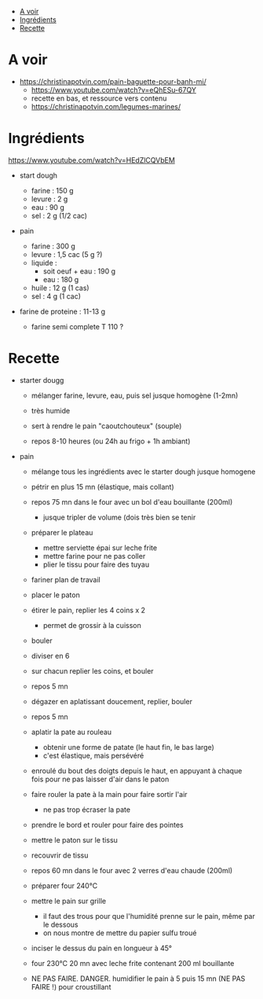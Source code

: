 
<!-- vim-markdown-toc GFM -->

* [A voir](#a-voir)
* [Ingrédients](#ingrédients)
* [Recette](#recette)

<!-- vim-markdown-toc -->

# A voir
- https://christinapotvin.com/pain-baguette-pour-banh-mi/
    - https://www.youtube.com/watch?v=eQhESu-67QY
    - recette en bas, et ressource vers contenu
    - https://christinapotvin.com/legumes-marines/



# Ingrédients
https://www.youtube.com/watch?v=HEdZlCQVbEM

- start dough
    - farine :  150 g
    - levure :  2 g
    - eau    :  90 g
    - sel    :  2 g (1/2 cac)

- pain
    - farine :  300 g
    - levure :  1,5 cac (5 g ?)
    - liquide :
        - soit oeuf + eau   :  190 g
        - eau    :  180 g
    - huile  :  12 g (1 cas)
    - sel    :  4 g (1 cac)

- farine de proteine : 11-13 g
    - farine semi complete T 110 ?


# Recette

- starter dougg
    - mélanger farine, levure, eau, puis sel jusque homogène (1-2mn)
    - très humide
    - sert à rendre le pain "caoutchouteux" (souple)

    - repos 8-10 heures (ou 24h au frigo + 1h ambiant)


- pain
    - mélange tous les ingrédients avec le starter dough jusque homogene
    - pétrir en plus 15 mn (élastique, mais collant)
    - repos 75 mn dans le four avec un bol d'eau bouillante (200ml)
        - jusque tripler de volume (dois très bien se tenir


    - préparer le plateau
        - mettre serviette épai sur leche frite
        - mettre farine pour ne pas coller
        - plier le tissu pour faire des tuyau

    - fariner plan de travail
    - placer le paton
    - étirer le pain, replier les 4 coins x 2
        - permet de grossir à la cuisson
    - bouler

    - diviser en 6
    - sur chacun replier les coins, et bouler
    - repos 5 mn

    - dégazer en aplatissant doucement, replier, bouler
    - repos 5 mn

    - aplatir la pate au rouleau
        - obtenir une forme de patate (le haut fin, le bas large)
        - c'est élastique, mais persévéré
    - enroulé du bout des doigts depuis le haut, en appuyant à chaque fois pour ne pas laisser d'air dans le paton
    - faire rouler la pate à la main pour faire sortir l'air
        - ne pas trop écraser la pate
    - prendre le bord et rouler pour faire des pointes
    
    - mettre le paton sur le tissu
    - recouvrir de tissu
    - repos 60 mn dans le four avec 2 verres d'eau chaude (200ml)

    - préparer four 240°C 
    - mettre le pain sur grille
        - il faut des trous pour que l'humidité prenne sur le pain, même par le dessous
        - on nous montre de mettre du papier sulfu troué
    - inciser le dessus du pain en longueur à 45°
    - four 230°C 20 mn avec leche frite contenant 200 ml bouillante
    - NE PAS FAIRE. DANGER. humidifier le pain à 5 puis 15 mn (NE PAS FAIRE !) pour croustillant
